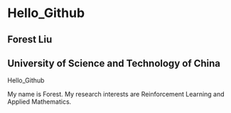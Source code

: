 # Hello_Github
##  Forest Liu
##  University of Science and Technology of China
Hello_Github

My name is Forest.
My research interests are Reinforcement Learning and Applied Mathematics.
